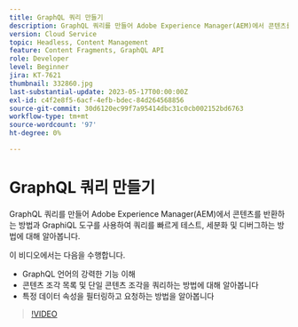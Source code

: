 ```yaml
---
title: GraphQL 쿼리 만들기
description: GraphQL 쿼리를 만들어 Adobe Experience Manager(AEM)에서 콘텐츠를 반환하는 방법과 GraphiQL 도구를 사용하여 쿼리를 빠르게 테스트, 세분화 및 디버그하는 방법에 대해 알아봅니다.
version: Cloud Service
topic: Headless, Content Management
feature: Content Fragments, GraphQL API
role: Developer
level: Beginner
jira: KT-7621
thumbnail: 332860.jpg
last-substantial-update: 2023-05-17T00:00:00Z
exl-id: c4f2e8f5-6acf-4efb-bdec-84d264568856
source-git-commit: 30d6120ec99f7a95414dbc31c0cb002152bd6763
workflow-type: tm+mt
source-wordcount: '97'
ht-degree: 0%

---
```


# GraphQL 쿼리 만들기

GraphQL 쿼리를 만들어 Adobe Experience Manager(AEM)에서 콘텐츠를 반환하는 방법과 GraphiQL 도구를 사용하여 쿼리를 빠르게 테스트, 세분화 및 디버그하는 방법에 대해 알아봅니다.

이 비디오에서는 다음을 수행합니다.

+ GraphQL 언어의 강력한 기능 이해
+ 콘텐츠 조각 목록 및 단일 콘텐츠 조각을 쿼리하는 방법에 대해 알아봅니다
+ 특정 데이터 속성을 필터링하고 요청하는 방법을 알아봅니다

>[!VIDEO](https://video.tv.adobe.com/v/332860?quality=12&learn=on)

